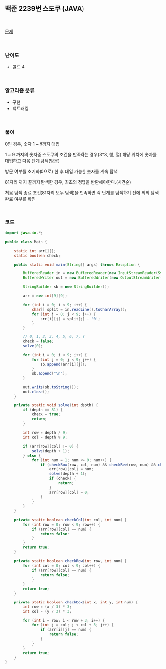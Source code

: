 ## 백준 2239번 스도쿠 (JAVA) 

<br>

[문제](https://www.acmicpc.net/problem/2239)

<br>

### 난이도

- 골드 4

<br>

### 알고리즘 분류

- 구현
- 백트래킹

<br>

### 풀이

0인 경우, 숫자 1 ~ 9까지 대입

1 ~ 9 까지의 숫자중 스도쿠의 조건을 만족하는 경우(3*3, 행, 열) 해당 위치에 숫자를 대입하고 다음 단계 탐색(방문)

방문 여부를 초기화(0으로) 한 후 대입 가능한 숫자를 계속 탐색

81자리 까지 끝까지 탐색한 경우, 최초의 정답을 반환해야한다.(사전순)

처음 탐색 종료 조건(81자리 모두 탐색)을 만족하면 각 단계를 탐색하기 전에 최최 탐색 완료 여부를 확인

<br>

### 코드

```java
import java.io.*;

public class Main {

	static int arr[][];
	static boolean check;

	public static void main(String[] args) throws Exception {

		BufferedReader in = new BufferedReader(new InputStreamReader(System.in));
		BufferedWriter out = new BufferedWriter(new OutputStreamWriter(System.out));

		StringBuilder sb = new StringBuilder();

		arr = new int[9][9];

		for (int i = 0; i < 9; i++) {
			char[] split = in.readLine().toCharArray();
			for (int j = 0; j < 9; j++) {
				arr[i][j] = split[j] - '0';
			}
		}

		// 0, 1, 2, 3, 4, 5, 6, 7, 8
		check = false;
		solve(0);

		for (int i = 0; i < 9; i++) {
			for (int j = 0; j < 9; j++) {
				sb.append(arr[i][j]);
			}
			sb.append("\n");
		}

		out.write(sb.toString());
		out.close();
	}

	private static void solve(int depth) {
		if (depth == 81) {
			check = true;
			return;
		}

		int row = depth / 9;
		int col = depth % 9;

		if (arr[row][col] != 0) {
			solve(depth + 1);
		} else {
			for (int num = 1; num <= 9; num++) {
				if (checkBox(row, col, num) && checkRow(row, num) && checkCol(col, num)) {
					arr[row][col] = num;
					solve(depth + 1);
					if (check) {
						return;
					}
					arr[row][col] = 0;
				}
			}
		}
	}

	private static boolean checkCol(int col, int num) {
		for (int row = 0; row < 9; row++) {
			if (arr[row][col] == num) {
				return false;
			}
		}
		return true;
	}

	private static boolean checkRow(int row, int num) {
		for (int col = 0; col < 9; col++) {
			if (arr[row][col] == num) {
				return false;
			}
		}
		return true;
	}

	private static boolean checkBox(int x, int y, int num) {
		int row = (x / 3) * 3;
		int col = (y / 3) * 3;

		for (int i = row; i < row + 3; i++) {
			for (int j = col; j < col + 3; j++) {
				if (arr[i][j] == num) {
					return false;
				}
			}
		}
		return true;
	}
}

```